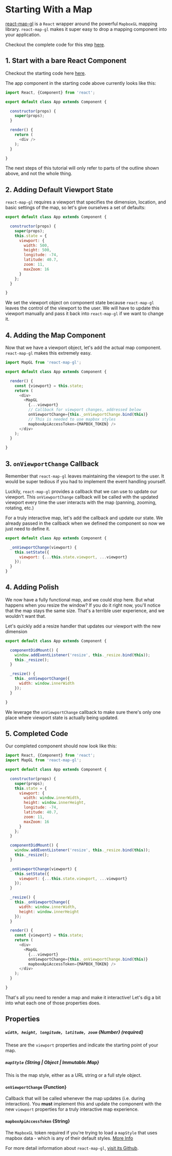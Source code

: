 <!-- INJECT:"StartingWithMap" -->

# Starting With a Map

[react-map-gl](https://github.com/uber/react-map-gl) is a `React` wrapper around
the powerful `MapboxGL` mapping library. `react-map-gl` makes it super easy to
drop a mapping component into your application.

Checkout the complete code for this step
[here](https://github.com/abmai/vis-tutorial/tree/master/demos/starting-with-map).

## 1. Start with a bare React Component

Checkout the starting code here
[here](https://github.com/abmai/vis-tutorial/tree/master/demos/starting-code).

The app component in the starting code above currently looks like this:
```js
import React, {Component} from 'react';

export default class App extends Component {

  constructor(props) {
    super(props);
  }

  render() {
    return (
      <div />
    );
  }

}
```
The next steps of this tutorial will only refer to parts of the outline shown
above, and not the whole thing.

## 2. Adding Default Viewport State

`react-map-gl` requires a viewport that specifies the dimension, location, and
basic settings of the map, so let's give ourselves a set of defaults:
```js
export default class App extends Component {

  constructor(props) {
    super(props);
    this.state = {
      viewport: {
        width: 500,
        height: 500,
        longitude: -74,
        latitude: 40.7,
        zoom: 11,
        maxZoom: 16
      }
    };
  }

}
```
We set the viewport object on component state because `react-map-gl` leaves
the control of the viewport to the user. We will have to update this viewport
manually and pass it back into `react-map-gl` if we want to change it.

## 4. Adding the Map Component

Now that we have a viewport object, let's add the actual map component.
`react-map-gl` makes this extremely easy.
```js
import MapGL from 'react-map-gl';

export default class App extends Component {

  render() {
    const {viewport} = this.state;
    return (
      <div>
        <MapGL
          {...viewport}
          // Callback for viewport changes, addressed below
          onViewportChange={this._onViewportChange.bind(this)}
          // This is needed to use mapbox styles
          mapboxApiAccessToken={MAPBOX_TOKEN} />
      </div>
    );
  }

}
```

## 3. `onViewportChange` Callback

Remember that `react-map-gl` leaves maintaining the viewport to the user. It would
be super tedious if you had to implement the event handling yourself.

Luckily, `react-map-gl` provides a callback that we can use to update our viewport.
This `onViewportChange` callback will be called with the updated viewport
every time the user interacts with the map (panning, zooming, rotating, etc.)

For a truly interactive map, let's add the callback and update our state. We
already passed in the callback when we defined the component so now we just
need to define it.
```js
export default class App extends Component {

  _onViewportChange(viewport) {
    this.setState({
      viewport: {...this.state.viewport, ...viewport}
    });
  }
}
```

## 4. Adding Polish

We now have a fully functional map, and we could stop here. But what happens
when you resize the window? If you do it right now, you'll notice that the map
stays the same size. That's a terrible user experience, and we wouldn't want that.

Let's quickly add a resize handler that updates our viewport with the new dimension
```js
export default class App extends Component {

  componentDidMount() {
    window.addEventListener('resize', this._resize.bind(this));
    this._resize();
  }

  _resize() {
    this._onViewportChange({
      width: window.innerWidth
    });
  }

}
```
We leverage the `onViewportChange` callback to make sure there's only one place
where viewport state is actually being updated.

## 5. Completed Code

Our completed component should now look like this:
```js
import React, {Component} from 'react';
import MapGL from 'react-map-gl';

export default class App extends Component {

  constructor(props) {
    super(props);
    this.state = {
      viewport: {
        width: window.innerWidth,
        height: window.innerHeight,
        longitude: -74,
        latitude: 40.7,
        zoom: 11,
        maxZoom: 16
      }
    };
  }

  componentDidMount() {
    window.addEventListener('resize', this._resize.bind(this));
    this._resize();
  }

  _onViewportChange(viewport) {
    this.setState({
      viewport: {...this.state.viewport, ...viewport}
    });
  }

  _resize() {
    this._onViewportChange({
      width: window.innerWidth,
      height: window.innerHeight
    });
  }

  render() {
    const {viewport} = this.state;
    return (
      <div>
        <MapGL
          {...viewport}
          onViewportChange={this._onViewportChange.bind(this)}
          mapboxApiAccessToken={MAPBOX_TOKEN} />
      </div>
    );
  }

}
```

That's all you need to render a map and make it interactive!
Let's dig a bit into what each one of those properties does.

## Properties

##### `width, height, longitude, latitude, zoom` {Number} (required)
These are the `viewport` properties and indicate the starting point of
your map.

##### `mapStyle` {String | Object | Immutable.Map}
This is the map style, either as a URL string or a full style object.

#### `onViewportChange` {Function}
Callback that will be called whenever the map updates (i.e. during interaction).
You **must** implement this and update the component with the new `viewport`
properties for a truly interactive map experience.

#### `mapboxApiAccessToken` {String}
The `MapboxGL` token required if you're trying to load a `mapStyle` that uses
mapbox data - which is any of their default styles.
[More Info](https://www.mapbox.com/help/create-api-access-token/)

For more detail information about `react-map-gl`,
[visit its Github](https://github.com/uber/react-map-gl).
